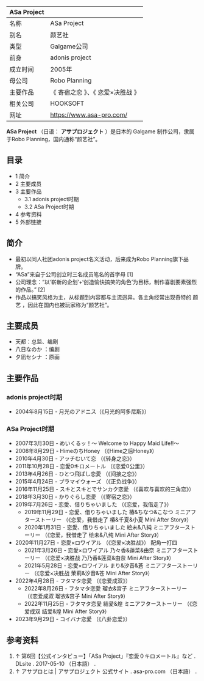 |  ASa Project  ||
|---|---|
|名称  |  ASa Project   |
|别名  |  颜艺社   |
|类型  |  Galgame公司   |
|前身  |  adonis project   |
|成立时间  |  2005年   |
|母公司  |  Robo Planning   |
|主要作品  |  《  寄宿之恋  》、《  恋爱×决胜战  》   |
|相关公司  |  HOOKSOFT   |
|网址  |  https://www.asa-pro.com/   |
  
**ASa Project** （日语：  **アサプロジェクト** ）是日本的  Galgame  制作公司，隶属于Robo
Planning，国内通称“颜艺社”。

##  目录

  * 1  简介 
  * 2  主要成员 
  * 3  主要作品 
    * 3.1  adonis project时期 
    * 3.2  ASa Project时期 
  * 4  参考资料 
  * 5  外部链接 

##  简介

  * 最初以同人社团adonis project名义活动，后来成为Robo Planning旗下品牌。 
  * “ASa”来自于公司创立时三名成员笔名的首字母  [1] 
  * 公司理念：“以‘崭新的企划’+‘创造愉快搞笑的角色’为目标，制作喜剧要素强烈的作品。”  [2] 
  * 作品以搞笑风格为主，从标题到内容都与主流迥异。各主角经常出现奇特的  颜艺  ，因此在国内也被玩家称为“颜艺社”。 

##  主要成员

  * 天都：总监、编剧 
  * 八日なのか  ：编剧 
  * 夕凪セシナ  ：原画 

##  主要作品

###  adonis project时期

  * 2004年8月15日 - 月光のアドニス（《月光的阿多尼斯》） 

###  ASa Project时期

  * 2007年3月30日 -  めいくるッ！～ Welcome to Happy Maid Life!!～ 
  * 2008年8月29日 -  HimeのちHoney  （《Hime之后Honey》） 
  * 2010年4月30日 -  アッチむいて恋  （《转身之恋》） 
  * 2011年10月28日 -  恋愛0キロメートル  （《恋爱0公里》） 
  * 2013年4月26日 -  ひとつ飛ばし恋愛  （《间接之恋》） 
  * 2015年4月24日 -  プラマイウォーズ  （《正负战争》） 
  * 2016年11月25日 -  スキとスキとでサンカク恋愛  （《喜欢与喜欢的三角恋》） 
  * 2018年3月30日 -  かりぐらし恋愛  （《寄宿之恋》） 
  * 2019年7月26日 -  恋愛、借りちゃいました  （《恋爱，我借走了》） 
    * 2019年11月29日 -  恋愛、借りちゃいました 椿&ちなつ&こなつ ミニアフターストーリー  （《恋爱，我借走了 椿&千夏&小夏 Mini After Story》） 
    * 2020年1月31日 -  恋愛、借りちゃいました 絵未&八純 ミニアフターストーリー  （《恋爱，我借走了 绘未&八纯 Mini After Story》） 
  * 2020年11月27日 -  恋愛×ロワイアル  （《恋爱×决胜战》）  配角一打四 
    * 2021年3月26日 -  恋愛×ロワイアル 乃々香&蓮菜&由奈 ミニアフターストーリー  （《恋爱×决胜战 乃乃香&莲菜&由奈 Mini After Story》） 
    * 2021年5月28日 -  恋愛×ロワイアル まり&汐音&蒼 ミニアフターストーリー  （《恋爱×决胜战 茉莉&汐音&苍 Mini After Story》） 
  * 2022年4月28日 -  フタマタ恋愛  （《恋爱成双》） 
    * 2022年8月26日 -  フタマタ恋愛 瑠衣&宮子 ミニアフターストーリー  （《恋爱成双 瑠衣&宫子 Mini After Story》） 
    * 2022年11月25日 -  フタマタ恋愛 結愛&煌 ミニアフターストーリー  （《恋爱成双 结爱&煌 Mini After Story》） 
  * 2023年9月29日 -  コイバナ恋愛  （《八卦恋爱》） 

##  参考资料

  1. ↑  第6回【公式インタビュー】「ASa Project」『恋愛０キロメートル』など  .  DLsite  . 2017-05-10  （日本語）  . 
  2. ↑  アサプロとは | アサプロジェクト 公式サイト  . asa-pro.com  （日本語）  . 